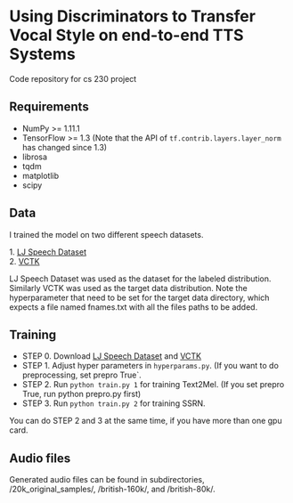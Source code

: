 # Using Discriminators to Transfer Vocal Style on end-to-end TTS Systems

Code repository for cs 230 project

## Requirements
  * NumPy >= 1.11.1
  * TensorFlow >= 1.3 (Note that the API of `tf.contrib.layers.layer_norm` has changed since 1.3)
  * librosa
  * tqdm
  * matplotlib
  * scipy

## Data
I trained the model on two different speech datasets. <p> 1. [LJ Speech Dataset](https://keithito.com/LJ-Speech-Dataset/) <br/> 2. [VCTK](http://homepages.inf.ed.ac.uk/jyamagis/page3/page58/page58.html)

LJ Speech Dataset was used as the dataset for the labeled distribution. Similarly VCTK was used as the target data distribution. Note the hyperparameter that need to be set for the target data directory, which expects a file named fnames.txt with all the files paths to be added.


## Training
  * STEP 0. Download [LJ Speech Dataset](https://keithito.com/LJ-Speech-Dataset/) and [VCTK](http://homepages.inf.ed.ac.uk/jyamagis/page3/page58/page58.html)
  * STEP 1. Adjust hyper parameters in `hyperparams.py`. (If you want to do preprocessing, set prepro True`.
  * STEP 2. Run `python train.py 1` for training Text2Mel. (If you set prepro True, run python prepro.py first)
  * STEP 3. Run `python train.py 2` for training SSRN.

You can do STEP 2 and 3 at the same time, if you have more than one gpu card.

## Audio files
Generated audio files can be found in subdirectories, /20k_original_samples/, /british-160k/, and /british-80k/.
  
